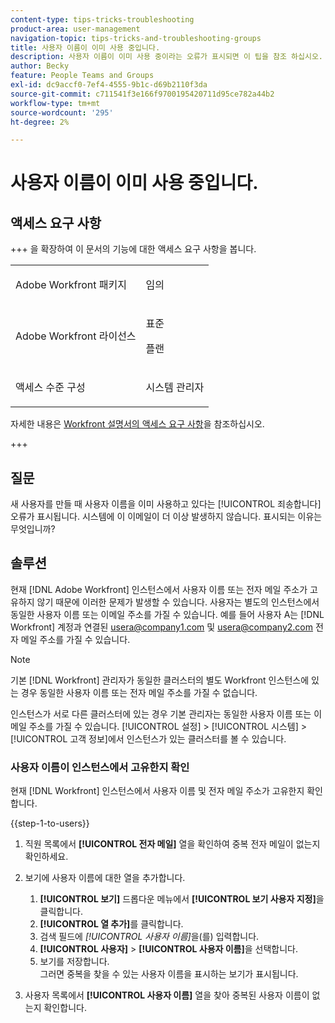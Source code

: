 ```yaml
---
content-type: tips-tricks-troubleshooting
product-area: user-management
navigation-topic: tips-tricks-and-troubleshooting-groups
title: 사용자 이름이 이미 사용 중입니다.
description: 사용자 이름이 이미 사용 중이라는 오류가 표시되면 이 팁을 참조 하십시오.
author: Becky
feature: People Teams and Groups
exl-id: dc9accf0-7ef4-4555-9b1c-d69b2110f3da
source-git-commit: c711541f3e166f9700195420711d95ce782a44b2
workflow-type: tm+mt
source-wordcount: '295'
ht-degree: 2%

---
```


# 사용자 이름이 이미 사용 중입니다.

## 액세스 요구 사항

+++ 을 확장하여 이 문서의 기능에 대한 액세스 요구 사항을 봅니다.

<table style="table-layout:auto">
 <col> 
 <col>
 <tbody> 
  <tr> 
   <td>Adobe Workfront 패키지</td> 
   <td><p>임의</p></td> 
  </tr> 
  <tr> 
   <td>Adobe Workfront 라이선스</td> 
   <td>
   <p>표준</p>
   <p>플랜</p></td>
  </tr> 
  <tr> 
   <td>액세스 수준 구성</td> 
   <td><p>시스템 관리자</p> </td> 
  </tr> 
 </tbody> 
</table>

자세한 내용은 [Workfront 설명서의 액세스 요구 사항](/help/quicksilver/administration-and-setup/add-users/access-levels-and-object-permissions/access-level-requirements-in-documentation.md)을 참조하십시오.

+++

## 질문

새 사용자를 만들 때 사용자 이름을 이미 사용하고 있다는 [!UICONTROL 죄송합니다] 오류가 표시됩니다. 시스템에 이 이메일이 더 이상 발생하지 않습니다. 표시되는 이유는 무엇입니까?

## 솔루션

현재 [!DNL Adobe Workfront] 인스턴스에서 사용자 이름 또는 전자 메일 주소가 고유하지 않기 때문에 이러한 문제가 발생할 수 있습니다. 사용자는 별도의 인스턴스에서 동일한 사용자 이름 또는 이메일 주소를 가질 수 있습니다. 예를 들어 사용자 A는 [!DNL Workfront] 계정과 연결된 usera@company1.com 및 usera@company2.com 전자 메일 주소를 가질 수 있습니다.

>[!NOTE]
>
>기본 [!DNL Workfront] 관리자가 동일한 클러스터의 별도 Workfront 인스턴스에 있는 경우 동일한 사용자 이름 또는 전자 메일 주소를 가질 수 없습니다.
>
>인스턴스가 서로 다른 클러스터에 있는 경우 기본 관리자는 동일한 사용자 이름 또는 이메일 주소를 가질 수 있습니다. [!UICONTROL 설정] > [!UICONTROL 시스템] > [!UICONTROL 고객 정보]에서 인스턴스가 있는 클러스터를 볼 수 있습니다.

### 사용자 이름이 인스턴스에서 고유한지 확인

현재 [!DNL Workfront] 인스턴스에서 사용자 이름 및 전자 메일 주소가 고유한지 확인합니다.

{{step-1-to-users}}

1. 직원 목록에서 **[!UICONTROL 전자 메일]** 열을 확인하여 중복 전자 메일이 없는지 확인하세요.
1. 보기에 사용자 이름에 대한 열을 추가합니다.

   1. **[!UICONTROL 보기]** 드롭다운 메뉴에서 **[!UICONTROL 보기 사용자 지정]**&#x200B;을 클릭합니다.
   1. **[!UICONTROL 열 추가]**&#x200B;를 클릭합니다.
   1. 검색 필드에 *[!UICONTROL 사용자 이름]*&#x200B;을(를) 입력합니다.
   1. **[!UICONTROL 사용자]** > **[!UICONTROL 사용자 이름]**&#x200B;을 선택합니다.
   1. 보기를 저장합니다.\
      그러면 중복을 찾을 수 있는 사용자 이름을 표시하는 보기가 표시됩니다.

1. 사용자 목록에서 **[!UICONTROL 사용자 이름]** 열을 찾아 중복된 사용자 이름이 없는지 확인합니다.
